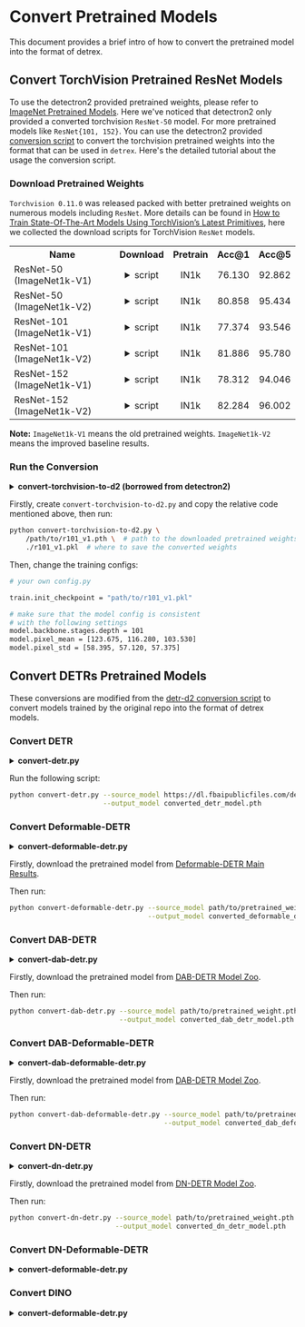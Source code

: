 # Convert Pretrained Models
This document provides a brief intro of how to convert the pretrained model into the format of detrex.


## Convert TorchVision Pretrained ResNet Models
To use the detectron2 provided pretrained weights, please refer to [ImageNet Pretrained Models](https://github.com/facebookresearch/detectron2/blob/main/MODEL_ZOO.md#imagenet-pretrained-models). Here we've noticed that detectron2 only provided a converted torchvision `ResNet-50` model. For more pretrained models like `ResNet{101, 152}`. You can use the detectron2 provided [conversion script](https://github.com/facebookresearch/detectron2/blob/main/tools/convert-torchvision-to-d2.py) to convert the torchvision pretrained weights into the format that can be used in `detrex`. Here's the detailed tutorial about the usage the conversion script.

### Download Pretrained Weights
`Torchvision 0.11.0` was released packed with better pretrained weights on numerous models including `ResNet`. More details can be found in [How to Train State-Of-The-Art Models Using TorchVision’s Latest Primitives](https://pytorch.org/blog/how-to-train-state-of-the-art-models-using-torchvision-latest-primitives/), here we collected the download scripts for TorchVision `ResNet` models.

<table class="docutils"><tbody>
<!-- START TABLE -->
<!-- TABLE HEADER -->
<th valign="bottom">Name</th>
<th valign="bottom">Download</th>
<th valign="bottom">Pretrain</th>
<th valign="bottom">Acc@1</th>
<th valign="bottom">Acc@5</th>
<!-- TABLE BODY -->
 <tr><td align="left">ResNet-50 (ImageNet1k-V1) </td>
<td align="center"> <details><summary> script </summary><pre><code> wget https://download.pytorch.org/models/resnet50-0676ba61.pth -O r50_v1.pth</code></pre></details> </td>
<td align="center">IN1k</td>
<td align="center">76.130</td>
<td align="center">92.862</td>
</tr>
 <tr><td align="left"> ResNet-50 (ImageNet1k-V2) </td>
<td align="center"> <details><summary> script </summary><pre><code> wget https://download.pytorch.org/models/resnet50-11ad3fa6.pth -O r50_v2.pth</code></pre></details> </td>
<td align="center">IN1k</td>
<td align="center">80.858</td>
<td align="center">95.434</td>
</tr>
 <tr><td align="left"> ResNet-101 (ImageNet1k-V1) </td>
<td align="center"> <details><summary> script </summary><pre><code> wget https://download.pytorch.org/models/resnet101-63fe2227.pth -O r101_v1.pth</code></pre></details> </td>
<td align="center">IN1k</td>
<td align="center">77.374</td>
<td align="center">93.546</td>
</tr>
 <tr><td align="left"> ResNet-101 (ImageNet1k-V2) </td>
<td align="center"> <details><summary> script </summary><pre><code> wget https://download.pytorch.org/models/resnet101-cd907fc2.pth -O r101_v2.pth</code></pre></details> </td>
<td align="center">IN1k</td>
<td align="center">81.886</td>
<td align="center">95.780</td>
</tr>
 <tr><td align="left"> ResNet-152 (ImageNet1k-V1) </td>
<td align="center"> <details><summary> script </summary><pre><code> wget https://download.pytorch.org/models/resnet152-394f9c45.pth -O r152_v1.pth</code></pre></details> </td>
<td align="center">IN1k</td>
<td align="center">78.312</td>
<td align="center">94.046</td>
</tr>
 <tr><td align="left"> ResNet-152 (ImageNet1k-V2) </td>
<td align="center"> <details><summary> script </summary><pre><code> wget https://download.pytorch.org/models/resnet152-f82ba261.pth -O r152_v2.pth</code></pre></details> </td>
<td align="center">IN1k</td>
<td align="center">82.284</td>
<td align="center">96.002</td>
</tr>
</tbody></table>

**Note:** `ImageNet1k-V1` means the old pretrained weights. `ImageNet1k-V2` means the improved baseline results.

### Run the Conversion

<details>
<summary> <b> convert-torchvision-to-d2 (borrowed from detectron2) </b> </summary>

```python
#!/usr/bin/env python
# Copyright (c) Facebook, Inc. and its affiliates.

import pickle as pkl
import sys
import torch

"""
Usage:
  # download one of the ResNet{18,34,50,101,152} models from torchvision:
  wget https://download.pytorch.org/models/resnet50-19c8e357.pth -O r50.pth
  # run the conversion
  ./convert-torchvision-to-d2.py r50.pth r50.pkl
  # Then, use r50.pkl with the following changes in config:

MODEL:
  WEIGHTS: "/path/to/r50.pkl"
  PIXEL_MEAN: [123.675, 116.280, 103.530]
  PIXEL_STD: [58.395, 57.120, 57.375]
  RESNETS:
    DEPTH: 50
    STRIDE_IN_1X1: False
INPUT:
  FORMAT: "RGB"
  These models typically produce slightly worse results than the
  pre-trained ResNets we use in official configs, which are the
  original ResNet models released by MSRA.
"""

if __name__ == "__main__":
    input = sys.argv[1]

    obj = torch.load(input, map_location="cpu")

    newmodel = {}
    for k in list(obj.keys()):
        old_k = k
        if "layer" not in k:
            k = "stem." + k
        for t in [1, 2, 3, 4]:
            k = k.replace("layer{}".format(t), "res{}".format(t + 1))
        for t in [1, 2, 3]:
            k = k.replace("bn{}".format(t), "conv{}.norm".format(t))
        k = k.replace("downsample.0", "shortcut")
        k = k.replace("downsample.1", "shortcut.norm")
        print(old_k, "->", k)
        newmodel[k] = obj.pop(old_k).detach().numpy()

    res = {"model": newmodel, "__author__": "torchvision", "matching_heuristics": True}

    with open(sys.argv[2], "wb") as f:
        pkl.dump(res, f)
    if obj:
        print("Unconverted keys:", obj.keys())
```

</details>
<p></p>

Firstly, create `convert-torchvision-to-d2.py` and copy the relative code mentioned above, then run:

```bash
python convert-torchvision-to-d2.py \
    /path/to/r101_v1.pth \  # path to the downloaded pretrained weights
    ./r101_v1.pkl  # where to save the converted weights
```

Then, change the training configs:
```bash
# your own config.py

train.init_checkpoint = "path/to/r101_v1.pkl"

# make sure that the model config is consistent 
# with the following settings
model.backbone.stages.depth = 101
model.pixel_mean = [123.675, 116.280, 103.530]
model.pixel_std = [58.395, 57.120, 57.375]
```


## Convert DETRs Pretrained Models
These conversions are modified from the [detr-d2 conversion script](https://github.com/facebookresearch/detr/blob/main/d2/converter.py) to convert models trained by the original repo into the format of detrex models.

### Convert DETR
<details>
<summary> <b> convert-detr.py </b> </summary>

```python
# Copyright (c) Facebook, Inc. and its affiliates. All Rights Reserved
"""
Helper script to convert models trained with the main version of DETR to be used with the detrex version.
"""
import argparse
import numpy as np
import torch


def parse_args():
    parser = argparse.ArgumentParser("detrex detr model converter")

    parser.add_argument(
        "--source_model", default="", type=str, help="Path or url to the DETR model to convert"
    )
    parser.add_argument(
        "--output_model", default="", type=str, help="Path where to save the converted model"
    )
    return parser.parse_args()


def main():
    args = parse_args()

    # D2 expects contiguous classes, so we need to remap the 92 classes from DETR
    # fmt: off
    coco_idx = [1, 2, 3, 4, 5, 6, 7, 8, 9, 10, 11, 13, 14, 15, 16, 17, 18, 19, 20, 21, 22, 23, 24, 25,
                27, 28, 31, 32, 33, 34, 35, 36, 37, 38, 39, 40, 41, 42, 43, 44, 46, 47, 48, 49, 50, 51,
                52, 53, 54, 55, 56, 57, 58, 59, 60, 61, 62, 63, 64, 65, 67, 70, 72, 73, 74, 75, 76, 77,
                78, 79, 80, 81, 82, 84, 85, 86, 87, 88, 89, 90, 91]
    # fmt: on

    coco_idx = np.array(coco_idx)

    if args.source_model.startswith("https"):
        checkpoint = torch.hub.load_state_dict_from_url(
            args.source_model, map_location="cpu", check_hash=True
        )
    else:
        checkpoint = torch.load(args.source_model, map_location="cpu")
    model_to_convert = checkpoint["model"]

    model_converted = {}
    for k in model_to_convert.keys():
        old_k = k
        if "backbone" in k:
            k = k.replace("backbone.0.body.", "")
            if "layer" not in k:
                k = "stem." + k
            for t in [1, 2, 3, 4]:
                k = k.replace(f"layer{t}", f"res{t + 1}")
            for t in [1, 2, 3]:
                k = k.replace(f"bn{t}", f"conv{t}.norm")
            k = k.replace("downsample.0", "shortcut")
            k = k.replace("downsample.1", "shortcut.norm")
            k = "backbone." + k

        # add new convert content
        if "encoder.layers" in k:
            if "self_attn" in k:
                k = k.replace("self_attn", "attentions.0.attn")
            elif "linear1" in k:
                k = k.replace("linear1", "ffns.0.layers.0.0")
            elif "linear2" in k:
                k = k.replace("linear2", "ffns.0.layers.1")
            elif "norm1" in k:
                k = k.replace("norm1", "norms.0")
            elif "norm2" in k:
                k = k.replace("norm2", "norms.1")

        if "decoder" in k:
            if "decoder.norm" in k:
                k = k.replace("decoder.norm", "decoder.post_norm_layer")
            elif "linear1" in k:
                k = k.replace("linear1", "ffns.0.layers.0.0")
            elif "linear2" in k:
                k = k.replace("linear2", "ffns.0.layers.1")
            elif "norm1" in k:
                k = k.replace("norm1", "norms.0")
            elif "norm2" in k:
                k = k.replace("norm2", "norms.1")
            elif "norm3" in k:
                k = k.replace("norm3", "norms.2")
            elif "self_attn" in k:
                k = k.replace("self_attn", "attentions.0.attn")
            elif "multihead_attn" in k:
                k = k.replace("multihead_attn", "attentions.1.attn")

        # old fashion of detr convert function
        # k = "detr." + k
        print(old_k, "->", k)
        if "class_embed" in old_k:
            v = model_to_convert[old_k].detach()
            if v.shape[0] == 92:
                shape_old = v.shape
                model_converted[k] = v[coco_idx]
                print(
                    "Head conversion: changing shape from {} to {}".format(
                        shape_old, model_converted[k].shape
                    )
                )
                continue
        model_converted[k] = model_to_convert[old_k].detach()

    model_to_save = {"model": model_converted}
    torch.save(model_to_save, args.output_model)


if __name__ == "__main__":
    main()
```
</details>
<p></p>

Run the following script:
```bash
python convert-detr.py --source_model https://dl.fbaipublicfiles.com/detr/detr-r50-e632da11.pth \
                       --output_model converted_detr_model.pth
```

### Convert Deformable-DETR
<details>
<summary> <b> convert-deformable-detr.py </b> </summary>

```python
# Copyright (c) Facebook, Inc. and its affiliates. All Rights Reserved
"""
Helper script to convert models trained with the main version of Deformable-DETR to be used with the detrex version.
"""
import argparse
import numpy as np
import torch


def parse_args():
    parser = argparse.ArgumentParser("detrex deformable-detr model converter")

    parser.add_argument(
        "--source_model", default="", type=str, help="Path or url to the DETR model to convert"
    )
    parser.add_argument(
        "--output_model", default="", type=str, help="Path where to save the converted model"
    )
    return parser.parse_args()


def main():
    args = parse_args()

    # D2 expects contiguous classes, so we need to remap the 92 classes from DETR
    # fmt: off
    coco_idx = [1, 2, 3, 4, 5, 6, 7, 8, 9, 10, 11, 13, 14, 15, 16, 17, 18, 19, 20, 21, 22, 23, 24, 25,
                27, 28, 31, 32, 33, 34, 35, 36, 37, 38, 39, 40, 41, 42, 43, 44, 46, 47, 48, 49, 50, 51,
                52, 53, 54, 55, 56, 57, 58, 59, 60, 61, 62, 63, 64, 65, 67, 70, 72, 73, 74, 75, 76, 77,
                78, 79, 80, 81, 82, 84, 85, 86, 87, 88, 89, 90]
    # fmt: on

    coco_idx = np.array(coco_idx)

    if args.source_model.startswith("https"):
        checkpoint = torch.hub.load_state_dict_from_url(
            args.source_model, map_location="cpu", check_hash=True
        )
    else:
        checkpoint = torch.load(args.source_model, map_location="cpu")
    model_to_convert = checkpoint["model"]

    model_converted = {}
    for k in model_to_convert.keys():
        old_k = k
        if "backbone" in k:
            k = k.replace("backbone.0.body.", "")
            if "layer" not in k:
                k = "stem." + k
            for t in [1, 2, 3, 4]:
                k = k.replace(f"layer{t}", f"res{t + 1}")
            for t in [1, 2, 3]:
                k = k.replace(f"bn{t}", f"conv{t}.norm")
            k = k.replace("downsample.0", "shortcut")
            k = k.replace("downsample.1", "shortcut.norm")
            k = "backbone." + k

        # add input_proj converter
        if "input_proj" in k:
            if "input_proj.0.0" in k:
                k = k.replace("input_proj.0.0", "neck.convs.0.conv")
            if "input_proj.0.1" in k:
                k = k.replace("input_proj.0.1", "neck.convs.0.norm")
            if "input_proj.1.0" in k:
                k = k.replace("input_proj.1.0", "neck.convs.1.conv")
            if "input_proj.1.1" in k:
                k = k.replace("input_proj.1.1", "neck.convs.1.norm")
            if "input_proj.2.0" in k:
                k = k.replace("input_proj.2.0", "neck.convs.2.conv")
            if "input_proj.2.1" in k:
                k = k.replace("input_proj.2.1", "neck.convs.2.norm")
            if "input_proj.3.0" in k:
                k = k.replace("input_proj.3.0", "neck.extra_convs.0.conv")
            if "input_proj.3.1" in k:
                k = k.replace("input_proj.3.1", "neck.extra_convs.0.norm")

        # add new convert content
        if "encoder.layers" in k:
            if "self_attn" in k:
                k = k.replace("self_attn", "attentions.0")
            elif "linear1" in k:
                k = k.replace("linear1", "ffns.0.layers.0.0")
            elif "linear2" in k:
                k = k.replace("linear2", "ffns.0.layers.1")
            elif "norm1" in k:
                k = k.replace("norm1", "norms.0")
            elif "norm2" in k:
                k = k.replace("norm2", "norms.1")

        if "decoder" in k:
            if "linear1" in k:
                k = k.replace("linear1", "ffns.0.layers.0.0")
            elif "linear2" in k:
                k = k.replace("linear2", "ffns.0.layers.1")
            elif "norm1" in k:
                k = k.replace("norm1", "norms.1")
            elif "norm2" in k:
                k = k.replace("norm2", "norms.0")
            elif "norm3" in k:
                k = k.replace("norm3", "norms.2")
            elif "self_attn" in k:
                k = k.replace("self_attn", "attentions.0.attn")
            elif "cross_attn" in k:
                k = k.replace("cross_attn", "attentions.1")

        if "level_embed" in k:
            k = k.replace("level_embed", "level_embeds")

        if "query_embed" in k:
            k = k.replace("query_embed", "query_embedding")

        # k = "detr." + k
        print(old_k, "->", k)
        if "class_embed" in old_k:
            v = model_to_convert[old_k].detach()
            if v.shape[0] == 91:
                shape_old = v.shape
                model_converted[k] = v[coco_idx]
                print(
                    "Head conversion: changing shape from {} to {}".format(
                        shape_old, model_converted[k].shape
                    )
                )
                continue
        model_converted[k] = model_to_convert[old_k].detach()

    model_to_save = {"model": model_converted}
    torch.save(model_to_save, args.output_model)


if __name__ == "__main__":
    main()
```
</details>
<p></p>

Firstly, download the pretrained model from [Deformable-DETR Main Results](https://github.com/fundamentalvision/Deformable-DETR#main-results).

Then run:
```bash
python convert-deformable-detr.py --source_model path/to/pretrained_weight.pth \
                                  --output_model converted_deformable_detr_model.pth
```


### Convert DAB-DETR
<details>
<summary> <b> convert-dab-detr.py </b> </summary>

```python
# Copyright (c) Facebook, Inc. and its affiliates. All Rights Reserved
"""
Helper script to convert models trained with the main version of DAB-DETR to be used with the detrex version.
"""
import argparse
import numpy as np
import torch


def parse_args():
    parser = argparse.ArgumentParser("detrex model converter")

    parser.add_argument(
        "--source_model", default="", type=str, help="Path or url to the DETR model to convert"
    )
    parser.add_argument(
        "--output_model", default="", type=str, help="Path where to save the converted model"
    )
    return parser.parse_args()


def main():
    args = parse_args()

    # D2 expects contiguous classes, so we need to remap the 92 classes from DETR
    # fmt: off
    coco_idx = [1, 2, 3, 4, 5, 6, 7, 8, 9, 10, 11, 13, 14, 15, 16, 17, 18, 19, 20, 21, 22, 23, 24, 25,
                27, 28, 31, 32, 33, 34, 35, 36, 37, 38, 39, 40, 41, 42, 43, 44, 46, 47, 48, 49, 50, 51,
                52, 53, 54, 55, 56, 57, 58, 59, 60, 61, 62, 63, 64, 65, 67, 70, 72, 73, 74, 75, 76, 77,
                78, 79, 80, 81, 82, 84, 85, 86, 87, 88, 89, 90]
    # fmt: on

    coco_idx = np.array(coco_idx)

    if args.source_model.startswith("https"):
        checkpoint = torch.hub.load_state_dict_from_url(
            args.source_model, map_location="cpu", check_hash=True
        )
    else:
        checkpoint = torch.load(args.source_model, map_location="cpu")
    model_to_convert = checkpoint["model"]

    model_converted = {}
    for k in model_to_convert.keys():
        old_k = k
        if "backbone" in k:
            k = k.replace("backbone.0.body.", "")
            if "layer" not in k:
                k = "stem." + k
            for t in [1, 2, 3, 4]:
                k = k.replace(f"layer{t}", f"res{t + 1}")
            for t in [1, 2, 3]:
                k = k.replace(f"bn{t}", f"conv{t}.norm")
            k = k.replace("downsample.0", "shortcut")
            k = k.replace("downsample.1", "shortcut.norm")
            k = "backbone." + k

        # add new convert content
        if "decoder" in k:
            if "decoder.norm" in k:
                k = k.replace("decoder.norm", "decoder.post_norm_layer")
            if "ca_kcontent_proj" in k:
                k = k.replace("ca_kcontent_proj", "attentions.1.key_content_proj")
            elif "ca_kpos_proj" in k:
                k = k.replace("ca_kpos_proj", "attentions.1.key_pos_proj")
            elif "ca_qcontent_proj" in k:
                k = k.replace("ca_qcontent_proj", "attentions.1.query_content_proj")
            elif "ca_qpos_proj" in k:
                k = k.replace("ca_qpos_proj", "attentions.1.query_pos_proj")
            elif "ca_qpos_sine_proj" in k:
                k = k.replace("ca_qpos_sine_proj", "attentions.1.query_pos_sine_proj")
            elif "ca_v_proj" in k:
                k = k.replace("ca_v_proj", "attentions.1.value_proj")
            elif "sa_kcontent_proj" in k:
                k = k.replace("sa_kcontent_proj", "attentions.0.key_content_proj")
            elif "sa_kpos_proj" in k:
                k = k.replace("sa_kpos_proj", "attentions.0.key_pos_proj")
            elif "sa_qcontent_proj" in k:
                k = k.replace("sa_qcontent_proj", "attentions.0.query_content_proj")
            elif "sa_qpos_proj" in k:
                k = k.replace("sa_qpos_proj", "attentions.0.query_pos_proj")
            elif "sa_v_proj" in k:
                k = k.replace("sa_v_proj", "attentions.0.value_proj")
            elif "self_attn.out_proj" in k:
                k = k.replace("self_attn.out_proj", "attentions.0.out_proj")
            elif "cross_attn.out_proj" in k:
                k = k.replace("cross_attn.out_proj", "attentions.1.out_proj")
            elif "linear1" in k:
                k = k.replace("linear1", "ffns.0.layers.0.0")
            elif "linear2" in k:
                k = k.replace("linear2", "ffns.0.layers.1")
            elif "norm1" in k:
                k = k.replace("norm1", "norms.0")
            elif "norm2" in k:
                k = k.replace("norm2", "norms.1")
            elif "norm3" in k:
                k = k.replace("norm3", "norms.2")
            elif "activation" in k:
                k = k.replace("activation", "ffns.0.layers.0.1")

        if "encoder" in k:
            if "self_attn" in k:
                k = k.replace("self_attn", "attentions.0.attn")
            if "linear1" in k:
                k = k.replace("linear1", "ffns.0.layers.0.0")
            elif "linear2" in k:
                k = k.replace("linear2", "ffns.0.layers.1")
            elif "norm1" in k:
                k = k.replace("norm1", "norms.0")
            elif "norm2" in k:
                k = k.replace("norm2", "norms.1")
            elif "activation" in k:
                k = k.replace("activation", "ffns.0.layers.0.1")

        print(old_k, "->", k)
        if "class_embed" in old_k:
            v = model_to_convert[old_k].detach()
            if v.shape[0] == 91:
                shape_old = v.shape
                model_converted[k] = v[coco_idx]
                print(
                    "Head conversion: changing shape from {} to {}".format(
                        shape_old, model_converted[k].shape
                    )
                )
                continue
        model_converted[k] = model_to_convert[old_k].detach()

    model_to_save = {"model": model_converted}
    torch.save(model_to_save, args.output_model)


if __name__ == "__main__":
    main()
```

</details>
<p></p>

Firstly, download the pretrained model from [DAB-DETR Model Zoo](https://github.com/IDEA-opensource/DAB-DETR#model-zoo).

Then run:
```bash
python convert-dab-detr.py --source_model path/to/pretrained_weight.pth \
                           --output_model converted_dab_detr_model.pth
```

### Convert DAB-Deformable-DETR
<details>
<summary> <b> convert-dab-deformable-detr.py </b> </summary>

```python
# Copyright (c) Facebook, Inc. and its affiliates. All Rights Reserved
"""
Helper script to convert models trained with the main version of DAB-Deformable-DETR to be used with the detrex version.
"""
import argparse
import numpy as np
import torch


def parse_args():
    parser = argparse.ArgumentParser("detrex model converter")

    parser.add_argument(
        "--source_model", default="", type=str, help="Path or url to the DETR model to convert"
    )
    parser.add_argument(
        "--output_model", default="", type=str, help="Path where to save the converted model"
    )
    return parser.parse_args()


def main():
    args = parse_args()

    # D2 expects contiguous classes, so we need to remap the 92 classes from DETR
    # fmt: off
    coco_idx = [1, 2, 3, 4, 5, 6, 7, 8, 9, 10, 11, 13, 14, 15, 16, 17, 18, 19, 20, 21, 22, 23, 24, 25,
                27, 28, 31, 32, 33, 34, 35, 36, 37, 38, 39, 40, 41, 42, 43, 44, 46, 47, 48, 49, 50, 51,
                52, 53, 54, 55, 56, 57, 58, 59, 60, 61, 62, 63, 64, 65, 67, 70, 72, 73, 74, 75, 76, 77,
                78, 79, 80, 81, 82, 84, 85, 86, 87, 88, 89, 90]
    # fmt: on

    coco_idx = np.array(coco_idx)

    if args.source_model.startswith("https"):
        checkpoint = torch.hub.load_state_dict_from_url(
            args.source_model, map_location="cpu", check_hash=True
        )
    else:
        checkpoint = torch.load(args.source_model, map_location="cpu")
    model_to_convert = checkpoint["model"]

    model_converted = {}
    for k in model_to_convert.keys():
        old_k = k
        if "backbone" in k:
            k = k.replace("backbone.0.body.", "")
            if "layer" not in k:
                k = "stem." + k
            for t in [1, 2, 3, 4]:
                k = k.replace(f"layer{t}", f"res{t + 1}")
            for t in [1, 2, 3]:
                k = k.replace(f"bn{t}", f"conv{t}.norm")
            k = k.replace("downsample.0", "shortcut")
            k = k.replace("downsample.1", "shortcut.norm")
            k = "backbone." + k

        # add input_proj converter
        if "input_proj" in k:
            if "input_proj.0.0" in k:
                k = k.replace("input_proj.0.0", "neck.convs.0.conv")
            if "input_proj.0.1" in k:
                k = k.replace("input_proj.0.1", "neck.convs.0.norm")
            if "input_proj.1.0" in k:
                k = k.replace("input_proj.1.0", "neck.convs.1.conv")
            if "input_proj.1.1" in k:
                k = k.replace("input_proj.1.1", "neck.convs.1.norm")
            if "input_proj.2.0" in k:
                k = k.replace("input_proj.2.0", "neck.convs.2.conv")
            if "input_proj.2.1" in k:
                k = k.replace("input_proj.2.1", "neck.convs.2.norm")
            if "input_proj.3.0" in k:
                k = k.replace("input_proj.3.0", "neck.extra_convs.0.conv")
            if "input_proj.3.1" in k:
                k = k.replace("input_proj.3.1", "neck.extra_convs.0.norm")

        # add new convert content
        if "encoder.layers" in k:
            if "self_attn" in k:
                k = k.replace("self_attn", "attentions.0")
            elif "linear1" in k:
                k = k.replace("linear1", "ffns.0.layers.0.0")
            elif "linear2" in k:
                k = k.replace("linear2", "ffns.0.layers.1")
            elif "norm1" in k:
                k = k.replace("norm1", "norms.0")
            elif "norm2" in k:
                k = k.replace("norm2", "norms.1")

        if "decoder" in k:
            if "linear1" in k:
                k = k.replace("linear1", "ffns.0.layers.0.0")
            elif "linear2" in k:
                k = k.replace("linear2", "ffns.0.layers.1")
            elif "norm1" in k:
                k = k.replace("norm1", "norms.1")
            elif "norm2" in k:
                k = k.replace("norm2", "norms.0")
            elif "norm3" in k:
                k = k.replace("norm3", "norms.2")
            elif "self_attn" in k:
                k = k.replace("self_attn", "attentions.0.attn")
            elif "cross_attn" in k:
                k = k.replace("cross_attn", "attentions.1")

        if "level_embed" in k:
            k = k.replace("level_embed", "level_embeds")

        # k = "detr." + k
        print(old_k, "->", k)
        if "class_embed" in old_k:
            v = model_to_convert[old_k].detach()
            if v.shape[0] == 91:
                shape_old = v.shape
                model_converted[k] = v[coco_idx]
                print(
                    "Head conversion: changing shape from {} to {}".format(
                        shape_old, model_converted[k].shape
                    )
                )
                continue
        model_converted[k] = model_to_convert[old_k].detach()

    model_to_save = {"model": model_converted}
    torch.save(model_to_save, args.output_model)


if __name__ == "__main__":
    main()
```

</details>
<p></p>

Firstly, download the pretrained model from [DAB-DETR Model Zoo](https://github.com/IDEA-opensource/DAB-DETR#model-zoo).

Then run:
```bash
python convert-dab-deformable-detr.py --source_model path/to/pretrained_weight.pth \
                                      --output_model converted_dab_deformable_detr_model.pth
```

### Convert DN-DETR
<details>
<summary> <b> convert-dn-detr.py </b> </summary>

```python
# Copyright (c) Facebook, Inc. and its affiliates. All Rights Reserved
"""
Helper script to convert models trained with the main version of DN-DETR to be used with the detrex version.
"""
import argparse
import numpy as np
import torch


def parse_args():
    parser = argparse.ArgumentParser("detrex model converter")

    parser.add_argument(
        "--source_model", default="", type=str, help="Path or url to the DETR model to convert"
    )
    parser.add_argument(
        "--output_model", default="", type=str, help="Path where to save the converted model"
    )
    return parser.parse_args()


def main():
    args = parse_args()

    # D2 expects contiguous classes, so we need to remap the 92 classes from DETR
    # fmt: off
    coco_idx = [1, 2, 3, 4, 5, 6, 7, 8, 9, 10, 11, 13, 14, 15, 16, 17, 18, 19, 20, 21, 22, 23, 24, 25,
                27, 28, 31, 32, 33, 34, 35, 36, 37, 38, 39, 40, 41, 42, 43, 44, 46, 47, 48, 49, 50, 51,
                52, 53, 54, 55, 56, 57, 58, 59, 60, 61, 62, 63, 64, 65, 67, 70, 72, 73, 74, 75, 76, 77,
                78, 79, 80, 81, 82, 84, 85, 86, 87, 88, 89, 90]

    label_enc_coco_idx = [1, 2, 3, 4, 5, 6, 7, 8, 9, 10, 11, 13, 14, 15, 16, 17, 18, 19, 20, 21, 22, 23, 24, 25,
                27, 28, 31, 32, 33, 34, 35, 36, 37, 38, 39, 40, 41, 42, 43, 44, 46, 47, 48, 49, 50, 51,
                52, 53, 54, 55, 56, 57, 58, 59, 60, 61, 62, 63, 64, 65, 67, 70, 72, 73, 74, 75, 76, 77,
                78, 79, 80, 81, 82, 84, 85, 86, 87, 88, 89, 90, 91]
    # fmt: on

    coco_idx = np.array(coco_idx)

    if args.source_model.startswith("https"):
        checkpoint = torch.hub.load_state_dict_from_url(
            args.source_model, map_location="cpu", check_hash=True
        )
    else:
        checkpoint = torch.load(args.source_model, map_location="cpu")
    model_to_convert = checkpoint["model"]

    model_converted = {}
    for k in model_to_convert.keys():
        old_k = k
        if "backbone" in k:
            k = k.replace("backbone.0.body.", "")
            if "layer" not in k:
                k = "stem." + k
            for t in [1, 2, 3, 4]:
                k = k.replace(f"layer{t}", f"res{t + 1}")
            for t in [1, 2, 3]:
                k = k.replace(f"bn{t}", f"conv{t}.norm")
            k = k.replace("downsample.0", "shortcut")
            k = k.replace("downsample.1", "shortcut.norm")
            k = "backbone." + k

        # add new convert content
        if "label_enc" in k:
            k = k.replace("label_enc", "label_encoder")
        if "decoder" in k:
            if "decoder.norm" in k:
                k = k.replace("decoder.norm", "decoder.post_norm_layer")
            if "ca_kcontent_proj" in k:
                k = k.replace("ca_kcontent_proj", "attentions.1.key_content_proj")
            elif "ca_kpos_proj" in k:
                k = k.replace("ca_kpos_proj", "attentions.1.key_pos_proj")
            elif "ca_qcontent_proj" in k:
                k = k.replace("ca_qcontent_proj", "attentions.1.query_content_proj")
            elif "ca_qpos_proj" in k:
                k = k.replace("ca_qpos_proj", "attentions.1.query_pos_proj")
            elif "ca_qpos_sine_proj" in k:
                k = k.replace("ca_qpos_sine_proj", "attentions.1.query_pos_sine_proj")
            elif "ca_v_proj" in k:
                k = k.replace("ca_v_proj", "attentions.1.value_proj")
            elif "sa_kcontent_proj" in k:
                k = k.replace("sa_kcontent_proj", "attentions.0.key_content_proj")
            elif "sa_kpos_proj" in k:
                k = k.replace("sa_kpos_proj", "attentions.0.key_pos_proj")
            elif "sa_qcontent_proj" in k:
                k = k.replace("sa_qcontent_proj", "attentions.0.query_content_proj")
            elif "sa_qpos_proj" in k:
                k = k.replace("sa_qpos_proj", "attentions.0.query_pos_proj")
            elif "sa_v_proj" in k:
                k = k.replace("sa_v_proj", "attentions.0.value_proj")
            elif "self_attn.out_proj" in k:
                k = k.replace("self_attn.out_proj", "attentions.0.out_proj")
            elif "cross_attn.out_proj" in k:
                k = k.replace("cross_attn.out_proj", "attentions.1.out_proj")
            elif "linear1" in k:
                k = k.replace("linear1", "ffns.0.layers.0.0")
            elif "linear2" in k:
                k = k.replace("linear2", "ffns.0.layers.1")
            elif "norm1" in k:
                k = k.replace("norm1", "norms.0")
            elif "norm2" in k:
                k = k.replace("norm2", "norms.1")
            elif "norm3" in k:
                k = k.replace("norm3", "norms.2")
            elif "activation" in k:
                k = k.replace("activation", "ffns.0.layers.0.1")

        if "encoder" in k:
            if "self_attn" in k:
                k = k.replace("self_attn", "attentions.0.attn")
            if "linear1" in k:
                k = k.replace("linear1", "ffns.0.layers.0.0")
            elif "linear2" in k:
                k = k.replace("linear2", "ffns.0.layers.1")
            elif "norm1" in k:
                k = k.replace("norm1", "norms.0")
            elif "norm2" in k:
                k = k.replace("norm2", "norms.1")
            elif "activation" in k:
                k = k.replace("activation", "ffns.0.layers.0.1")

        print(old_k, "->", k)
        if "class_embed" in old_k:
            v = model_to_convert[old_k].detach()
            if v.shape[0] == 91:
                shape_old = v.shape
                model_converted[k] = v[coco_idx]
                print(
                    "Head conversion: changing shape from {} to {}".format(
                        shape_old, model_converted[k].shape
                    )
                )
                continue

        if "label_enc" in old_k:
            v = model_to_convert[old_k].detach()
            print("Label enc conversion:", v.shape[0])
            if v.shape[0] == 92:
                shape_old = v.shape
                model_converted[k] = v[label_enc_coco_idx]
                print(
                    "Label enc conversion: changing shape from {} to {}".format(
                        shape_old, model_converted[k].shape
                    )
                )
                continue

        model_converted[k] = model_to_convert[old_k].detach()

    model_to_save = {"model": model_converted}
    torch.save(model_to_save, args.output_model)


if __name__ == "__main__":
    main()
```

</details>
<p></p>

Firstly, download the pretrained model from [DN-DETR Model Zoo](https://github.com/IDEA-opensource/DN-DETR#model-zoo).

Then run:
```bash
python convert-dn-detr.py --source_model path/to/pretrained_weight.pth \
                          --output_model converted_dn_detr_model.pth
```

### Convert DN-Deformable-DETR
<details>
<summary> <b> convert-deformable-detr.py </b> </summary>

</details>
<p></p>

### Convert DINO
<details>
<summary> <b> convert-deformable-detr.py </b> </summary>

</details>
<p></p>
